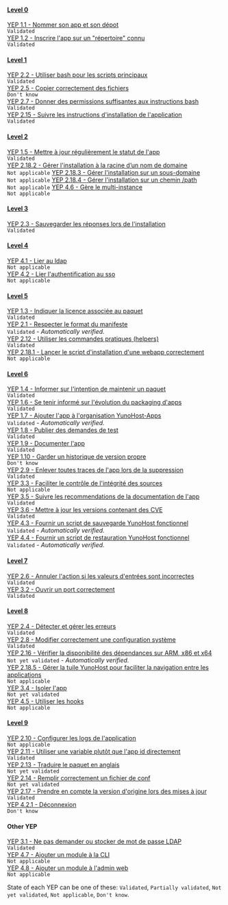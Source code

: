 #### [Level 0](https://github.com/YunoHost/doc/blob/master/packaging_apps_levels_fr.md#niveau-0)  
[YEP 1.1 - Nommer son app et son dépot](https://github.com/YunoHost/doc/blob/master/packaging_apps_guidelines_fr.md#yep-11)  
`Validated`  
[YEP 1.2 - Inscrire l'app sur un "répertoire" connu](https://github.com/YunoHost/doc/blob/master/packaging_apps_guidelines_fr.md#yep-12)  
`Validated`  

#### [Level 1](https://github.com/YunoHost/doc/blob/master/packaging_apps_levels_fr.md#niveau-1)  
[YEP 2.2 - Utiliser bash pour les scripts principaux](https://github.com/YunoHost/doc/blob/master/packaging_apps_guidelines_fr.md#yep-22)  
`Validated`  
[YEP 2.5 - Copier correctement des fichiers](https://github.com/YunoHost/doc/blob/master/packaging_apps_guidelines_fr.md#yep-25)  
`Don't know`  
[YEP 2.7 - Donner des permissions suffisantes aux instructions bash](https://github.com/YunoHost/doc/blob/master/packaging_apps_guidelines_fr.md#yep-27)  
`Validated`  
[YEP 2.15 - Suivre les instructions d'installation de l'application](https://github.com/YunoHost/doc/blob/master/packaging_apps_guidelines_fr.md#yep-215)  
`Validated`  

#### [Level 2](https://github.com/YunoHost/doc/blob/master/packaging_apps_levels_fr.md#niveau-2)  
[YEP 1.5 - Mettre à jour régulièrement le statut de l'app](https://github.com/YunoHost/doc/blob/master/packaging_apps_guidelines_fr.md#yep-11)  
`Validated`  
[YEP 2.18.2 - Gérer l'installation à la racine d’un nom de domaine](https://github.com/YunoHost/doc/blob/master/packaging_apps_guidelines_fr.md#yep-2182)  
`Not applicable`
[YEP 2.18.3 - Gérer l'installation sur un sous-domaine](https://github.com/YunoHost/doc/blob/master/packaging_apps_guidelines_fr.md#yep-2183)  
`Not applicable`
[YEP 2.18.4 - Gérer l'installation sur un chemin /path](https://github.com/YunoHost/doc/blob/master/packaging_apps_guidelines_fr.md#yep-2184)  
`Not applicable`
[YEP 4.6 - Gère le multi-instance](https://github.com/YunoHost/doc/blob/master/packaging_apps_guidelines_fr.md#yep-11)  
`Not applicable`

#### [Level 3](https://github.com/YunoHost/doc/blob/master/packaging_apps_levels_fr.md#niveau-3)  
[YEP 2.3 - Sauvegarder les réponses lors de l'installation](https://github.com/YunoHost/doc/blob/master/packaging_apps_guidelines_fr.md#yep-23)  
`Validated`  

#### [Level 4](https://github.com/YunoHost/doc/blob/master/packaging_apps_levels_fr.md#niveau-4)  
[YEP 4.1 - Lier au ldap](https://github.com/YunoHost/doc/blob/master/packaging_apps_guidelines_fr.md#yep-41)  
`Not applicable`  
[YEP 4.2 - Lier l'authentification au sso](https://github.com/YunoHost/doc/blob/master/packaging_apps_guidelines_fr.md#yep-42)  
`Not applicable`  

#### [Level 5](https://github.com/YunoHost/doc/blob/master/packaging_apps_levels_fr.md#niveau-5)  
[YEP 1.3 - Indiquer la licence associée au paquet](https://github.com/YunoHost/doc/blob/master/packaging_apps_guidelines_fr.md#yep-13)  
`Validated`  
[YEP 2.1 - Respecter le format du manifeste](https://github.com/YunoHost/doc/blob/master/packaging_apps_guidelines_fr.md#yep-21)  
`Validated` - *Automatically verified.*  
[YEP 2.12 - Utiliser les commandes pratiques (helpers)](https://github.com/YunoHost/doc/blob/master/packaging_apps_guidelines_fr.md#yep-212)  
`Validated`  
[YEP 2.18.1 - Lancer le script d'installation d'une webapp correctement](https://github.com/YunoHost/doc/blob/master/packaging_apps_guidelines_fr.md#yep-2181)  
`Not applicable`  

#### [Level 6](https://github.com/YunoHost/doc/blob/master/packaging_apps_levels_fr.md#niveau-6)  
[YEP 1.4 - Informer sur l'intention de maintenir un paquet](https://github.com/YunoHost/doc/blob/master/packaging_apps_guidelines_fr.md#yep-14)  
`Validated`  
[YEP 1.6 - Se tenir informé sur l'évolution du packaging d'apps](https://github.com/YunoHost/doc/blob/master/packaging_apps_guidelines_fr.md#yep-16)  
`Validated`  
[YEP 1.7 - Ajouter l'app à l'organisation YunoHost-Apps](https://github.com/YunoHost/doc/blob/master/packaging_apps_guidelines_fr.md#yep-17)  
`Validated` - *Automatically verified.*  
[YEP 1.8 - Publier des demandes de test](https://github.com/YunoHost/doc/blob/master/packaging_apps_guidelines_fr.md#yep-18)  
`Validated`  
[YEP 1.9 - Documenter l'app](https://github.com/YunoHost/doc/blob/master/packaging_apps_guidelines_fr.md#yep-19)  
`Validated`  
[YEP 1.10 - Garder un historique de version propre](https://github.com/YunoHost/doc/blob/master/packaging_apps_guidelines_fr.md#yep-110)  
`Don't know`  
[YEP 2.9 - Enlever toutes traces de l'app lors de la suppression](https://github.com/YunoHost/doc/blob/master/packaging_apps_guidelines_fr.md#yep-29)  
`Validated`  
[YEP 3.3 - Faciliter le contrôle de l'intégrité des sources](https://github.com/YunoHost/doc/blob/master/packaging_apps_guidelines_fr.md#yep-33)  
`Not applicable`  
[YEP 3.5 - Suivre les recommendations de la documentation de l'app](https://github.com/YunoHost/doc/blob/master/packaging_apps_guidelines_fr.md#yep-35)  
`Validated`  
[YEP 3.6 - Mettre à jour les versions contenant des CVE](https://github.com/YunoHost/doc/blob/master/packaging_apps_guidelines_fr.md#yep-36)  
`Validated`  
[YEP 4.3 - Fournir un script de sauvegarde YunoHost fonctionnel](https://github.com/YunoHost/doc/blob/master/packaging_apps_guidelines_fr.md#yep-43)  
`Validated` - *Automatically verified.*  
[YEP 4.4 - Fournir un script de restauration YunoHost fonctionnel](https://github.com/YunoHost/doc/blob/master/packaging_apps_guidelines_fr.md#yep-44)  
`Validated` - *Automatically verified.*  

#### [Level 7](https://github.com/YunoHost/doc/blob/master/packaging_apps_levels_fr.md#niveau-7)  
[YEP 2.6 - Annuler l'action si les valeurs d'entrées sont incorrectes](https://github.com/YunoHost/doc/blob/master/packaging_apps_guidelines_fr.md#yep-26)  
`Validated`  
[YEP 3.2 - Ouvrir un port correctement](https://github.com/YunoHost/doc/blob/master/packaging_apps_guidelines_fr.md#yep-32)  
`Validated`  

#### [Level 8](https://github.com/YunoHost/doc/blob/master/packaging_apps_levels_fr.md#niveau-8)  
[YEP 2.4 - Détecter et gérer les erreurs](https://github.com/YunoHost/doc/blob/master/packaging_apps_guidelines_fr.md#yep-24)  
`Validated`  
[YEP 2.8 - Modifier correctement une configuration système](https://github.com/YunoHost/doc/blob/master/packaging_apps_guidelines_fr.md#yep-28)  
`Validated`  
[YEP 2.16 - Vérifier la disponibilité des dépendances sur ARM, x86 et x64](https://github.com/YunoHost/doc/blob/master/packaging_apps_guidelines_fr.md#yep-216)  
`Not yet validated` - *Automatically verified.*  
[YEP 2.18.5 - Gérer la tuile YunoHost pour faciliter la navigation entre les applications](https://github.com/YunoHost/doc/blob/master/packaging_apps_guidelines_fr.md#yep-2185)  
`Not applicable`  
[YEP 3.4 - Isoler l'app](https://github.com/YunoHost/doc/blob/master/packaging_apps_guidelines_fr.md#yep-34)  
`Not yet validated`  
[YEP 4.5 - Utiliser les hooks](https://github.com/YunoHost/doc/blob/master/packaging_apps_guidelines_fr.md#yep-45)  
`Not applicable`  

#### [Level 9](https://github.com/YunoHost/doc/blob/master/packaging_apps_levels_fr.md#niveau-9)  
[YEP 2.10 - Configurer les logs de l'application](https://github.com/YunoHost/doc/blob/master/packaging_apps_guidelines_fr.md#yep-210)  
`Not applicable`  
[YEP 2.11 - Utiliser une variable plutôt que l'app id directement](https://github.com/YunoHost/doc/blob/master/packaging_apps_guidelines_fr.md#yep-211)  
`Validated`  
[YEP 2.13 - Traduire le paquet en anglais](https://github.com/YunoHost/doc/blob/master/packaging_apps_guidelines_fr.md#yep-213)  
`Not yet validated`  
[YEP 2.14 - Remplir correctement un fichier de conf](https://github.com/YunoHost/doc/blob/master/packaging_apps_guidelines_fr.md#yep-214)  
`Not yet validated`  
[YEP 2.17 - Prendre en compte la version d'origine lors des mises à jour](https://github.com/YunoHost/doc/blob/master/packaging_apps_guidelines_fr.md#yep-217)  
`Validated`  
[YEP 4.2.1 - Déconnexion](https://github.com/YunoHost/doc/blob/master/packaging_apps_guidelines_fr.md#yep-421)  
`Don't know`  

#### Other YEP  
[YEP 3.1 - Ne pas demander ou stocker de mot de passe LDAP](https://github.com/YunoHost/doc/blob/master/packaging_apps_guidelines_fr.md#yep-31)  
`Validated`  
[YEP 4.7 - Ajouter un module à la CLI](https://github.com/YunoHost/doc/blob/master/packaging_apps_guidelines_fr.md#yep-47)  
`Not applicable`  
[YEP 4.8 - Ajouter un module à l'admin web](https://github.com/YunoHost/doc/blob/master/packaging_apps_guidelines_fr.md#yep-48)  
`Not applicable`  

State of each YEP can be one of these: `Validated`, `Partially validated`, `Not yet validated`, `Not applicable`, `Don't know`.
